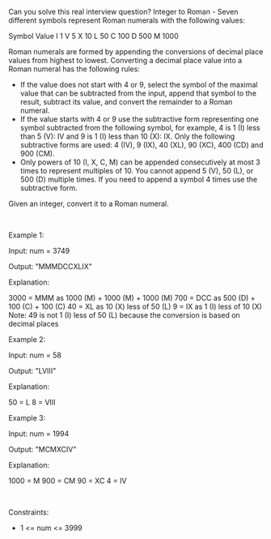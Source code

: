 Can you solve this real interview question? Integer to Roman - Seven different symbols represent Roman numerals with the following values:

Symbol Value I 1 V 5 X 10 L 50 C 100 D 500 M 1000

Roman numerals are formed by appending the conversions of decimal place values from highest to lowest. Converting a decimal place value into a Roman numeral has the following rules:

 * If the value does not start with 4 or 9, select the symbol of the maximal value that can be subtracted from the input, append that symbol to the result, subtract its value, and convert the remainder to a Roman numeral.
 * If the value starts with 4 or 9 use the subtractive form representing one symbol subtracted from the following symbol, for example, 4 is 1 (I) less than 5 (V): IV and 9 is 1 (I) less than 10 (X): IX. Only the following subtractive forms are used: 4 (IV), 9 (IX), 40 (XL), 90 (XC), 400 (CD) and 900 (CM).
 * Only powers of 10 (I, X, C, M) can be appended consecutively at most 3 times to represent multiples of 10. You cannot append 5 (V), 50 (L), or 500 (D) multiple times. If you need to append a symbol 4 times use the subtractive form.

Given an integer, convert it to a Roman numeral.

 

Example 1:

Input: num = 3749

Output: "MMMDCCXLIX"

Explanation:


3000 = MMM as 1000 (M) + 1000 (M) + 1000 (M)
 700 = DCC as 500 (D) + 100 (C) + 100 (C)
  40 = XL as 10 (X) less of 50 (L)
   9 = IX as 1 (I) less of 10 (X)
Note: 49 is not 1 (I) less of 50 (L) because the conversion is based on decimal places


Example 2:

Input: num = 58

Output: "LVIII"

Explanation:


50 = L
 8 = VIII


Example 3:

Input: num = 1994

Output: "MCMXCIV"

Explanation:


1000 = M
 900 = CM
  90 = XC
   4 = IV


 

Constraints:

 * 1 <= num <= 3999